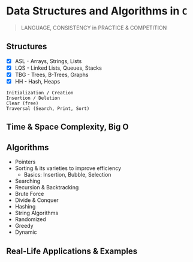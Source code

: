 # Data Structures and Algorithms in `C`

> LANGUAGE, CONSISTENCY in PRACTICE & COMPETITION

## Structures

- [x] ASL - Arrays, Strings, Lists
- [x] LQS - Linked Lists, Queues, Stacks
- [x] TBG - Trees, B-Trees, Graphs
- [x] HH - Hash, Heaps

```
Initialization / Creation
Insertion / Deletion
Clear (free)
Traversal (Search, Print, Sort)
```

## Time & Space Complexity, Big O

## Algorithms

- Pointers
- Sorting & its varieties to improve efficiency
  - Basics: Insertion, Bubble, Selection
- Searching
- Recursion & Backtracking
- Brute Force
- Divide & Conquer
- Hashing
- String Algorithms
- Randomized
- Greedy
- Dynamic

## Real-Life Applications & Examples
